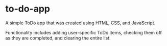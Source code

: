 # to-do-app
A simple ToDo app that was created using HTML, CSS, and JavaScript.

Functionality includes adding user-specific ToDo items, checking them off as they are completed, and clearing the entire list.

